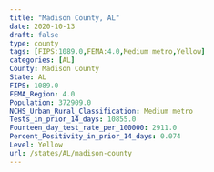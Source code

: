 ```yaml
---
title: "Madison County, AL"
date: 2020-10-13
draft: false
type: county
tags: [FIPS:1089.0,FEMA:4.0,Medium metro,Yellow]
categories: [AL]
County: Madison County
State: AL
FIPS: 1089.0
FEMA_Region: 4.0
Population: 372909.0
NCHS_Urban_Rural_Classification: Medium metro
Tests_in_prior_14_days: 10855.0
Fourteen_day_test_rate_per_100000: 2911.0
Percent_Positivity_in_prior_14_days: 0.074
Level: Yellow
url: /states/AL/madison-county
---
```



